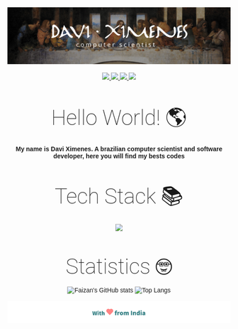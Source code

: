 <!DOCTYPE html>
<html lang="en">
<head>
  <meta charset="UTF-8">
  <meta name="viewport" content="width=device-width, initial-scale=1.0">
  <title>Meu README</title>
  <link rel="stylesheet" href="style.css">
</head>
<body>

<div align="center">
<img src="img/banner.jpg">

<div style='margin-top: 1rem'>
<a href="https://github.com/davixmns">
  <img src="https://img.shields.io/badge/GitHub-181717.svg?style=for-the-badge&logo=GitHub&logoColor=white">
</a>
<a href="https://linkedin.com/in/davi-ximenes-93314a20b">
  <img src="https://img.shields.io/badge/LinkedIn-0A66C2.svg?style=for-the-badge&logo=LinkedIn&logoColor=white">
</a>
<a href="https://lichess.org/@/anon007">
  <img src="https://img.shields.io/badge/Lichess-000000.svg?style=for-the-badge&logo=Lichess&logoColor=white">
</a>
<a href="https://www.goodreads.com/user/show/159447401-muhammad-faizan">
  <img src="https://img.shields.io/badge/Goodreads-F3F1EA.svg?style=for-the-badge&logo=goodreads&logoColor=372213">
</a>
</div>

<div style="margin-top:'2rem'">
<p style='font-size: 3rem; font-weight: lighter; font-family: roboto'>Hello World! 🌎</p>
<p style='font-weight: bold'>My name is Davi Ximenes. A brazilian computer scientist and software developer, here you will find my bests codes</p>
</div>

<div style="margin-top: 2rem">
<p style='font-size: 3rem; font-weight: lighter; font-family: roboto'>Tech Stack 📚 <p>
<img src="https://skillicons.dev/icons?i=cpp,java,python,nodejs,javascript,html,css,tailwind,react,next,vite,sequelize,prisma,mysql,postgres,mongo,docker,bash,git,github,gitlab,vscode,postman,linux,arduino,figma,ps&perline=10"/>
</div>

<div style="margin-top:2rem">
<p style='font-size: 3rem; font-weight: lighter; font-family: roboto'>Statistics 🤓<p>
<img alt="Faizan's GitHub stats" width="406" src="https://github-readme-stats.vercel.app/api?username=mralpha786&custom_title=Github+Stats&bg_color=00000000&hide_border=true&show_icons=true&text_color=667799&title_color=388286">
<img alt="Top Langs" width="350" src="https://github-readme-stats.vercel.app/api?username=mralpha786&layout=compact&bg_color=00000000&text_color=667799&title_color=388286">
</div>

<img src="img/with_love.png">
</div>

<style>
  body {
    font-family: sans-serif;
  }

  p {
    margin-bottom: 1rem;
  }

  img {
    max-width: 100%;
  }

  .center {
    text-align: center;
  }
</style>

</body>
</html>
